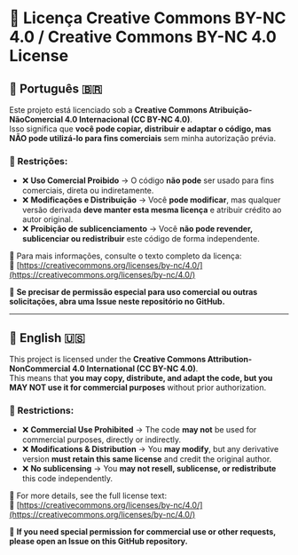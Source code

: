# 📜 Licença Creative Commons BY-NC 4.0 / Creative Commons BY-NC 4.0 License

## 📌 Português 🇧🇷

Este projeto está licenciado sob a **Creative Commons Atribuição-NãoComercial 4.0 Internacional (CC BY-NC 4.0)**.  
Isso significa que **você pode copiar, distribuir e adaptar o código, mas NÃO pode utilizá-lo para fins comerciais** sem minha autorização prévia.

### 🚫 Restrições:
- ❌ **Uso Comercial Proibido** → O código **não pode** ser usado para fins comerciais, direta ou indiretamente.
- ❌ **Modificações e Distribuição** → Você **pode modificar**, mas qualquer versão derivada **deve manter esta mesma licença** e atribuir crédito ao autor original.
- ❌ **Proibição de sublicenciamento** → Você **não pode revender, sublicenciar ou redistribuir** este código de forma independente.

📌 Para mais informações, consulte o texto completo da licença:  
🔗 [https://creativecommons.org/licenses/by-nc/4.0/](https://creativecommons.org/licenses/by-nc/4.0/)

📌 **Se precisar de permissão especial para uso comercial ou outras solicitações, abra uma Issue neste repositório no GitHub.**

---

## 📌 English 🇺🇸

This project is licensed under the **Creative Commons Attribution-NonCommercial 4.0 International (CC BY-NC 4.0)**.  
This means that **you may copy, distribute, and adapt the code, but you MAY NOT use it for commercial purposes** without prior authorization.

### 🚫 Restrictions:
- ❌ **Commercial Use Prohibited** → The code **may not** be used for commercial purposes, directly or indirectly.
- ❌ **Modifications & Distribution** → You **may modify**, but any derivative version **must retain this same license** and credit the original author.
- ❌ **No sublicensing** → You **may not resell, sublicense, or redistribute** this code independently.

📌 For more details, see the full license text:  
🔗 [https://creativecommons.org/licenses/by-nc/4.0/](https://creativecommons.org/licenses/by-nc/4.0/)

📌 **If you need special permission for commercial use or other requests, please open an Issue on this GitHub repository.**
